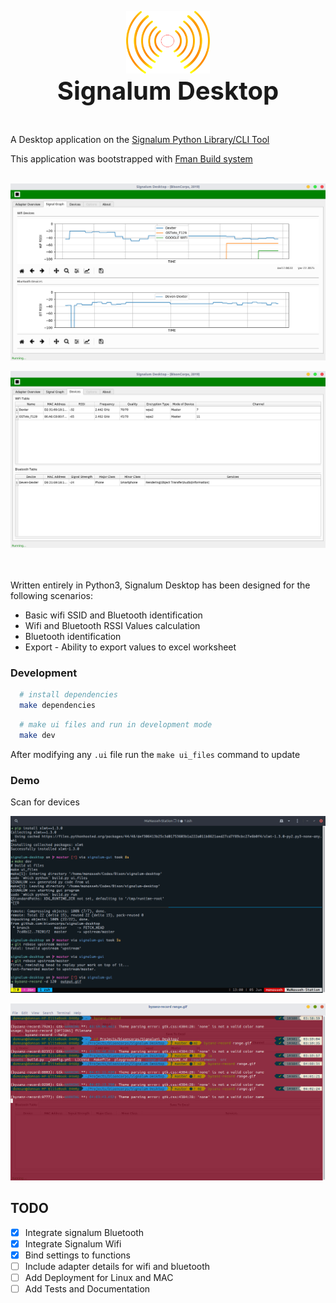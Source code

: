 <p align="center">
  <img src="src/main/resources/base/signalum.png" height="100" /><br/>
  <span> <b style="font-size: 40px;">Signalum Desktop</b></span>
</p>
<br>


A Desktop application on the <a href="https://github.com/bisoncorps/signalum" title="Signalum Library/CLI Tool">Signalum Python Library/CLI Tool</a>

This application was bootstrapped with <a href="https://github.com/mherrmann/fbs" title="fbs">Fman Build system</a>
<br> <br>

![Signal-Graph](assets/signal-graph.png)

![Devices](assets/devices.png)

<br><br>
Written entirely in Python3, Signalum Desktop has been designed for the following scenarios:

- Basic wifi SSID and Bluetooth identification
- Wifi and Bluetooth RSSI Values calculation
- Bluetooth identification
- Export - Ability to export values to excel worksheet



### Development

```bash
  # install dependencies
  make dependencies
```

```bash
  # make ui files and run in development mode
  make dev
```

After modifying any `.ui` file run the `make ui_files` command to update

### Demo

Scan for devices

![Demo](assets/output.gif)

![Individual device demo](assets/range.gif)

## TODO

- [x] Integrate signalum Bluetooth
- [x] Integrate Signalum Wifi
- [x] Bind settings to functions
- [ ] Include adapter details for wifi and bluetooth
- [ ] Add Deployment for Linux and MAC
- [ ] Add Tests and Documentation
